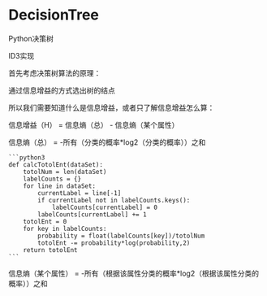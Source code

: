 # DecisionTree

Python决策树

ID3实现

首先考虑决策树算法的原理：

通过信息增益的方式选出树的结点

所以我们需要知道什么是信息增益，或者只了解信息增益怎么算：

信息增益（H） = 信息熵（总） - 信息熵（某个属性）

信息熵（总） = -所有（分类的概率\*log2（分类的概率））之和

    ```python3
    def calcTotolEnt(dataSet):
        totolNum = len(dataSet)
        labelCounts = {}
        for line in dataSet:
            currentLabel = line[-1]
            if currentLabel not in labelCounts.keys():
                labelCounts[currentLabel] = 0
            labelCounts[currentLabel] += 1
        totolEnt = 0
        for key in labelCounts:
            probability = float(labelCounts[key])/totolNum
            totolEnt -= probability*log(probability,2)
        return totolEnt
    ```

信息熵（某个属性） = -所有（根据该属性分类的概率\*log2（根据该属性分类的概率））之和

